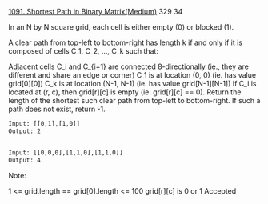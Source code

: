 [1091. Shortest Path in Binary Matrix(Medium)](https://leetcode.com/problems/shortest-path-in-binary-matrix/)
329
34

In an N by N square grid, each cell is either empty (0) or blocked (1).

A clear path from top-left to bottom-right has length k if and only if it is composed of cells C_1, C_2, ..., C_k such that:

Adjacent cells C_i and C_{i+1} are connected 8-directionally (ie., they are different and share an edge or corner)
C_1 is at location (0, 0) (ie. has value grid[0][0])
C_k is at location (N-1, N-1) (ie. has value grid[N-1][N-1])
If C_i is located at (r, c), then grid[r][c] is empty (ie. grid[r][c] == 0).
Return the length of the shortest such clear path from top-left to bottom-right.  If such a path does not exist, return -1.

 

```html
Input: [[0,1],[1,0]]
Output: 2


Input: [[0,0,0],[1,1,0],[1,1,0]]
Output: 4
```

 

Note:

1 <= grid.length == grid[0].length <= 100
grid[r][c] is 0 or 1
Accepted